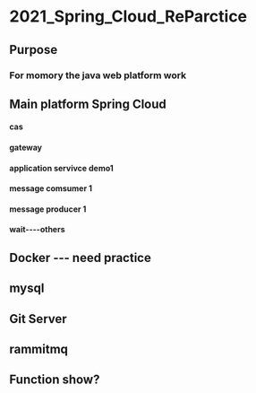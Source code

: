 # 2021_Spring_Cloud_ReParctice

## Purpose
  ### For momory the java web platform work
  
## Main platform Spring Cloud 
   #### cas
   #### gateway
   #### application servivce demo1
   #### message comsumer 1
   #### message producer 1
   #### wait----others 
   

## Docker --- need practice

## mysql  

## Git Server

## rammitmq


## Function show?
